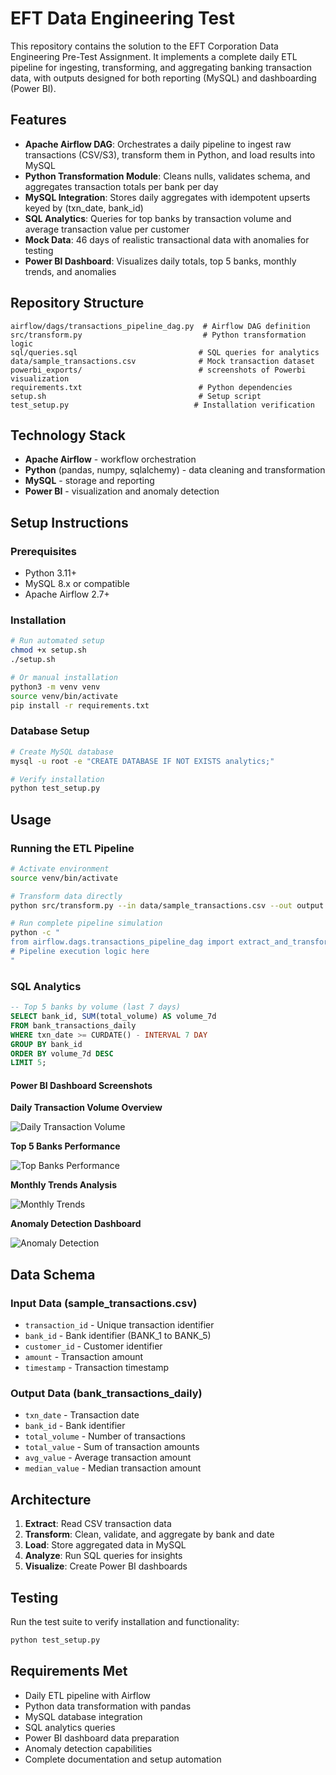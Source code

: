 # EFT Data Engineering Test

This repository contains the solution to the EFT Corporation Data Engineering Pre-Test Assignment. It implements a complete daily ETL pipeline for ingesting, transforming, and aggregating banking transaction data, with outputs designed for both reporting (MySQL) and dashboarding (Power BI).

## Features

- **Apache Airflow DAG**: Orchestrates a daily pipeline to ingest raw transactions (CSV/S3), transform them in Python, and load results into MySQL
- **Python Transformation Module**: Cleans nulls, validates schema, and aggregates transaction totals per bank per day
- **MySQL Integration**: Stores daily aggregates with idempotent upserts keyed by (txn_date, bank_id)
- **SQL Analytics**: Queries for top banks by transaction volume and average transaction value per customer
- **Mock Data**: 46 days of realistic transactional data with anomalies for testing
- **Power BI Dashboard**: Visualizes daily totals, top 5 banks, monthly trends, and anomalies

## Repository Structure

```
airflow/dags/transactions_pipeline_dag.py  # Airflow DAG definition
src/transform.py                           # Python transformation logic
sql/queries.sql                           # SQL queries for analytics
data/sample_transactions.csv              # Mock transaction dataset
powerbi_exports/                          # screenshots of Powerbi visualization
requirements.txt                          # Python dependencies
setup.sh                                  # Setup script
test_setup.py                            # Installation verification
```

## Technology Stack

- **Apache Airflow** - workflow orchestration
- **Python** (pandas, numpy, sqlalchemy) - data cleaning and transformation
- **MySQL** - storage and reporting
- **Power BI** - visualization and anomaly detection

## Setup Instructions

### Prerequisites
- Python 3.11+
- MySQL 8.x or compatible
- Apache Airflow 2.7+

### Installation
```bash
# Run automated setup
chmod +x setup.sh
./setup.sh

# Or manual installation
python3 -m venv venv
source venv/bin/activate
pip install -r requirements.txt
```

### Database Setup
```bash
# Create MySQL database
mysql -u root -e "CREATE DATABASE IF NOT EXISTS analytics;"

# Verify installation
python test_setup.py
```

## Usage

### Running the ETL Pipeline
```bash
# Activate environment
source venv/bin/activate

# Transform data directly
python src/transform.py --in data/sample_transactions.csv --out output.csv

# Run complete pipeline simulation
python -c "
from airflow.dags.transactions_pipeline_dag import extract_and_transform, load_to_mysql
# Pipeline execution logic here
"
```

### SQL Analytics
```sql
-- Top 5 banks by volume (last 7 days)
SELECT bank_id, SUM(total_volume) AS volume_7d
FROM bank_transactions_daily
WHERE txn_date >= CURDATE() - INTERVAL 7 DAY
GROUP BY bank_id
ORDER BY volume_7d DESC
LIMIT 5;
```


#### Power BI Dashboard Screenshots

**Daily Transaction Volume Overview**

![Daily Transaction Volume](powerbi_exports/Screenshot%202025-09-09%20at%2012.48.30.png)

**Top 5 Banks Performance**

![Top Banks Performance](powerbi_exports/Screenshot%202025-09-09%20at%2013.18.59.png)

**Monthly Trends Analysis**

![Monthly Trends](powerbi_exports/Screenshot%202025-09-09%20at%2013.19.12.png)

**Anomaly Detection Dashboard**

![Anomaly Detection](powerbi_exports/Screenshot%202025-09-09%20at%2013.19.23.png)

## Data Schema

### Input Data (sample_transactions.csv)
- `transaction_id` - Unique transaction identifier
- `bank_id` - Bank identifier (BANK_1 to BANK_5)
- `customer_id` - Customer identifier
- `amount` - Transaction amount
- `timestamp` - Transaction timestamp

### Output Data (bank_transactions_daily)
- `txn_date` - Transaction date
- `bank_id` - Bank identifier
- `total_volume` - Number of transactions
- `total_value` - Sum of transaction amounts
- `avg_value` - Average transaction amount
- `median_value` - Median transaction amount

## Architecture

1. **Extract**: Read CSV transaction data
2. **Transform**: Clean, validate, and aggregate by bank and date
3. **Load**: Store aggregated data in MySQL
4. **Analyze**: Run SQL queries for insights
5. **Visualize**: Create Power BI dashboards

## Testing

Run the test suite to verify installation and functionality:
```bash
python test_setup.py
```

## Requirements Met

- Daily ETL pipeline with Airflow
- Python data transformation with pandas
- MySQL database integration
- SQL analytics queries
- Power BI dashboard data preparation
- Anomaly detection capabilities
- Complete documentation and setup automation